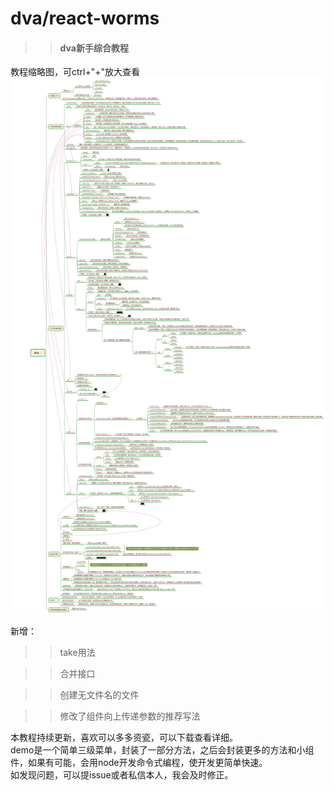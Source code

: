 # dva/react-worms
>> #### dva新手综合教程
教程缩略图，可ctrl+"+"放大查看
![](dva.jpg)

新增：
>> take用法

>> 合并接口

>> 创建无文件名的文件

>>修改了组件向上传递参数的推荐写法

本教程持续更新，喜欢可以多多资瓷，可以下载查看详细。<br/>
demo是一个简单三级菜单，封装了一部分方法，之后会封装更多的方法和小组件，如果有可能，会用node开发命令式编程，使开发更简单快速。<br/>
如发现问题，可以提issue或者私信本人，我会及时修正。
